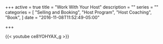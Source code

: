 +++
active = true
title = "Work With Your Host"
description = ""
series = ""
categories = [
  "Selling and Booking",
  "Host Program",
  "Host Coaching",
  "Book",
]
date = "2016-11-08T11:52:49-05:00"

+++

{{< youtube ce8YOHYAX_g >}}
